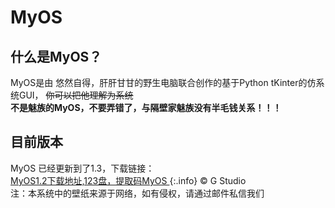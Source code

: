 # MyOS
## 什么是MyOS？  
MyOS是由 悠然自得，肝肝甘甘的野生电脑联合创作的基于Python tKinter的仿系统GUI，
~~你可以把他理解为系统~~  
**不是魅族的MyOS，不要弄错了，与隔壁家魅族没有半毛钱关系！！！**  
## 目前版本
MyOS 已经更新到了1.3，下载链接：  
[MyOS1.2下载地址,123盘，提取码MyOS ](https://www.123pan.com/s/OEaiVv-TMZrv.html) 
{:.info}
© G Studio  
注：本系统中的壁纸来源于网络，如有侵权，请通过邮件私信我们
